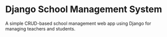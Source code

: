 # Django School Management System

A simple CRUD-based school management web app using Django for managing teachers and students.
